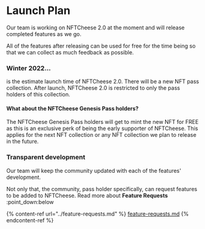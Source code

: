 # Launch Plan

Our team is working on NFTCheese 2.0 at the moment and will release completed features as we go.

All of the features after releasing can be used for free for the time being so that we can collect as much feedback as possible.

### Winter 2022...

is the estimate launch time of NFTCheese 2.0. There will be a new NFT pass collection. After launch, NFTCheese 2.0 is restricted to only the pass holders of this collection.

#### What about the NFTCheese Genesis Pass holders?

The NFTCheese Genesis Pass holders will get to mint the new NFT for FREE as this is an exclusive perk of being the early supporter of NFTCheese. This applies for the next NFT collection or any NFT collection we plan to release in the future.

### Transparent development

Our team will keep the community updated with each of the features' development.

Not only that, the community, pass holder specifically, can request features to be added to NFTCheese. Read more about **Feature Requests** :point\_down:below

{% content-ref url="../feature-requests.md" %}
[feature-requests.md](../feature-requests.md)
{% endcontent-ref %}

